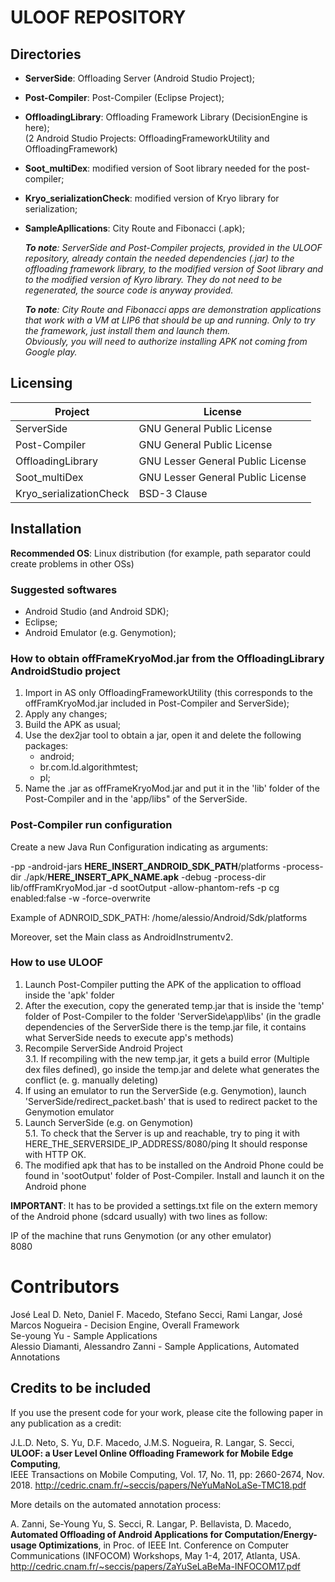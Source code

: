 # ULOOF REPOSITORY

## Directories
* **ServerSide**: Offloading Server (Android Studio Project);

* **Post-Compiler**: Post-Compiler (Eclipse Project);  

* **OffloadingLibrary**: Offloading Framework Library (DecisionEngine is here);  
(2 Android Studio Projects: OffloadingFrameworkUtility and OffloadingFramework)  

* **Soot_multiDex**: modified version of Soot library needed for the post-compiler;

* **Kryo_serializationCheck**: modified version of Kryo library for serialization;

* **SampleApllications**: City Route and Fibonacci (.apk);  
      
    _**To note**: ServerSide and Post-Compiler projects, provided in the ULOOF repository, already contain the needed dependencies (.jar) to the offloading framework library,
	to the modified version of Soot library and to the modified version of Kyro library. They do not need to be regenerated, the source code is anyway provided._  
    
    _**To note**: City Route and Fibonacci apps are demonstration applications that work with a VM at LIP6 that should be up and running. Only to try the framework, just install them and launch them.  
Obviously, you will need to authorize installing APK not coming from Google play._

## Licensing
        
Project | License
--------|--------
ServerSide | GNU General Public License 
Post-Compiler | GNU General Public License
OffloadingLibrary | GNU Lesser General Public License
Soot_multiDex | GNU Lesser General Public License
Kryo_serializationCheck | BSD-3 Clause

## Installation
**Recommended OS**: Linux distribution (for example, path separator could create problems in other OSs)

### Suggested softwares
* Android Studio (and Android SDK);
* Eclipse;
* Android Emulator (e.g. Genymotion);

### How to obtain offFrameKryoMod.jar from the OffloadingLibrary AndroidStudio project
1. Import in AS only OffloadingFrameworkUtility (this corresponds to the offFramKryoMod.jar included in Post-Compiler and ServerSide);
2. Apply any changes;
3. Build the APK as usual;
4. Use the dex2jar tool to obtain a jar, open it and delete the following packages:
	* android;
	* br.com.ld.algorithmtest;
	* pl;
5. Name the .jar as offFrameKryoMod.jar and put it in the 'lib' folder of the Post-Compiler and in the 'app/libs" of the ServerSide.

### Post-Compiler run configuration
Create a new Java Run Configuration indicating as arguments:  
  
-pp -android-jars **HERE_INSERT_ANDROID_SDK_PATH**/platforms -process-dir ./apk/**HERE_INSERT_APK_NAME.apk** 
-debug -process-dir lib/offFramKryoMod.jar -d sootOutput -allow-phantom-refs -p cg enabled:false -w -force-overwrite  
  
  Example of ADNROID_SDK_PATH: /home/alessio/Android/Sdk/platforms  
  
  Moreover, set the Main class as AndroidInstrumentv2.


### How to use ULOOF
1. Launch Post-Compiler putting the APK of the application to offload inside the 'apk' folder
2. After the execution, copy the generated temp.jar that is inside the 'temp' folder of Post-Compiler to the folder 'ServerSide\app\libs'
	(in the gradle dependencies of the ServerSide there is the temp.jar file, it contains what ServerSide needs to execute app's methods)
3. Recompile ServerSide Android Project  
3.1. If recompiling with the new temp.jar, it gets a build error (Multiple dex files defined), go inside the temp.jar and delete what generates the conflict (e. g. manually deleting)
4. If using an emulator to run the ServerSide (e.g. Genymotion), launch 'ServerSide/redirect_packet.bash' that is used to redirect packet to the Genymotion emulator
5. Launch ServerSide (e.g. on Genymotion)  
5.1. To check that the Server is up and reachable, try to ping it with HERE_THE_SERVERSIDE_IP_ADDRESS/8080/ping
		It should response with HTTP OK.
6. The modified apk that has to be installed on the Android Phone could be found in 'sootOutput' folder of Post-Compiler. Install and launch it on the Android phone

**IMPORTANT**: It has to be provided a settings.txt file on the extern memory of the Android phone (sdcard usually) with two lines as follow:
  
  IP of the machine that runs Genymotion (or any other emulator)  
  8080
  
# Contributors
José Leal D. Neto, Daniel F. Macedo, Stefano Secci, Rami Langar, José Marcos Nogueira - Decision Engine, Overall Framework  
Se-young Yu - Sample Applications  
Alessio Diamanti, Alessandro Zanni - Sample Applications, Automated Annotations

## Credits to be included

If you use the present code for your work, please cite the following paper in any publication as a credit:

J.L.D. Neto, S. Yu, D.F. Macedo, J.M.S. Nogueira, R. Langar, S. Secci,  
**ULOOF: a User Level Online Offloading Framework for Mobile Edge Computing**,  
IEEE Transactions on Mobile Computing, Vol. 17, No. 11, pp:  2660-2674, Nov. 2018.
http://cedric.cnam.fr/~seccis/papers/NeYuMaNoLaSe-TMC18.pdf

More details on the automated annotation process:

A. Zanni, Se-Young Yu, S. Secci, R. Langar, P. Bellavista, D. Macedo, 
**Automated Offloading of Android Applications for Computation/Energy-usage Optimizations**, in Proc. of IEEE Int. Conference on Computer Communications (INFOCOM) Workshops, May 1-4, 2017, Atlanta, USA. 
http://cedric.cnam.fr/~seccis/papers/ZaYuSeLaBeMa-INFOCOM17.pdf
